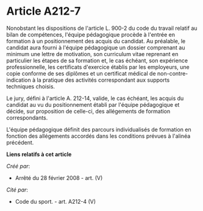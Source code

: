# Article A212-7

Nonobstant les dispositions de l'article L. 900-2 du code du travail relatif au bilan de compétences, l'équipe pédagogique
procède à l'entrée en formation à un positionnement des acquis du candidat. Au préalable, le candidat aura fourni à l'équipe
pédagogique un dossier comprenant au minimum une lettre de motivation, son curriculum vitae reprenant en particulier les
étapes de sa formation et, le cas échéant, son expérience professionnelle, les certificats d'exercice établis par les
employeurs, une copie conforme de ses diplômes et un certificat médical de non-contre-indication à la pratique des activités
correspondant aux supports techniques choisis. 

Le jury, défini à l'article A. 212-14, valide, le cas échéant, les acquis du candidat au vu du positionnement établi par
l'équipe pédagogique et décide, sur proposition de celle-ci, des allégements de formation correspondants.

L'équipe pédagogique définit des parcours individualisés de formation en fonction des allégements accordés dans les
conditions prévues à l'alinéa précédent.

**Liens relatifs à cet article**

_Créé par_:

  - Arrêté du 28 février 2008 - art. (V)

_Cité par_:

  - Code du sport. - art. A212-4 (V)

